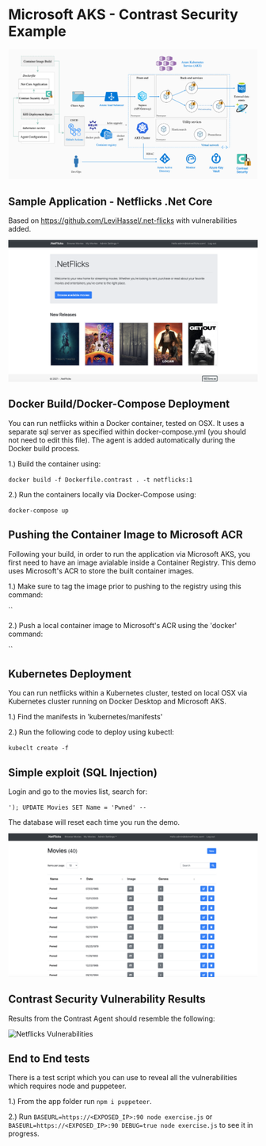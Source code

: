 # Microsoft AKS - Contrast Security Example

![Contrast AKS Integration Example](/images/aks-blog-pic1-2.png)

## Sample Application - Netflicks .Net Core

Based on https://github.com/LeviHassel/.net-flicks with vulnerabilities added.

![Netflicks Example Application](/images/netflicks-landing.png)

## Docker Build/Docker-Compose Deployment

You can run netflicks within a Docker container, tested on OSX. It uses a separate sql server as specified within docker-compose.yml (you should not need to edit this file). The agent is added automatically during the Docker build process.

1.) Build the container using:

`docker build -f Dockerfile.contrast . -t netflicks:1`

2.) Run the containers locally via Docker-Compose using: 

`docker-compose up`

## Pushing the Container Image to Microsoft ACR

Following your build, in order to run the application via Microsoft AKS, you first need to have an image avialable inside a Container Registry.  This demo uses Microsoft's ACR to store the built container images. 

1.) Make sure to tag the image prior to pushing to the registry using this command:

``

2.) Push a local container image to Microsoft's ACR using the 'docker' command:

``

## Kubernetes Deployment

You can run netflicks within a Kubernetes cluster, tested on local OSX via Kubernetes cluster running on Docker Desktop and Microsoft AKS. 

1.) Find the manifests in 'kubernetes/manifests'

2.) Run the following code to deploy using kubectl:

`kubeclt create -f `

## Simple exploit (SQL Injection)

Login and go to the movies list, search for: 

`'); UPDATE Movies SET Name = 'Pwned' --`

The database will reset each time you run the demo.

![Netflicks Database Injection](/images/neflicks-Pwned.png)

## Contrast Security Vulnerability Results

Results from the Contrast Agent should resemble the following: 

![Netflicks Vulnerabilities](/images/netflicks-vulnerabilities.png)

## End to End tests

There is a test script which you can use to reveal all the vulnerabilities which requires node and puppeteer.

1.) From the app folder run `npm i puppeteer`.

2.) Run `BASEURL=https://<EXPOSED_IP>:90 node exercise.js` or `BASEURL=https://<EXPOSED_IP>:90 DEBUG=true node exercise.js` to see it in progress.

